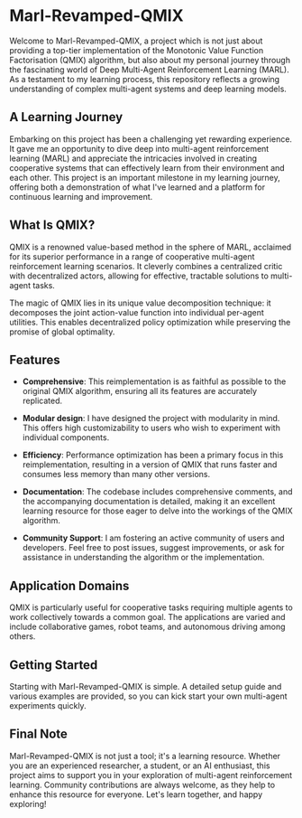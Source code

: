 # Marl-Revamped-QMIX

Welcome to Marl-Revamped-QMIX, a project which is not just about providing a top-tier implementation of the Monotonic Value Function Factorisation (QMIX) algorithm, but also about my personal journey through the fascinating world of Deep Multi-Agent Reinforcement Learning (MARL). As a testament to my learning process, this repository reflects a growing understanding of complex multi-agent systems and deep learning models.

## A Learning Journey

Embarking on this project has been a challenging yet rewarding experience. It gave me an opportunity to dive deep into multi-agent reinforcement learning (MARL) and appreciate the intricacies involved in creating cooperative systems that can effectively learn from their environment and each other. This project is an important milestone in my learning journey, offering both a demonstration of what I've learned and a platform for continuous learning and improvement.

## What Is QMIX?

QMIX is a renowned value-based method in the sphere of MARL, acclaimed for its superior performance in a range of cooperative multi-agent reinforcement learning scenarios. It cleverly combines a centralized critic with decentralized actors, allowing for effective, tractable solutions to multi-agent tasks.

The magic of QMIX lies in its unique value decomposition technique: it decomposes the joint action-value function into individual per-agent utilities. This enables decentralized policy optimization while preserving the promise of global optimality.

## Features

- **Comprehensive**: This reimplementation is as faithful as possible to the original QMIX algorithm, ensuring all its features are accurately replicated.

- **Modular design**: I have designed the project with modularity in mind. This offers high customizability to users who wish to experiment with individual components.

- **Efficiency**: Performance optimization has been a primary focus in this reimplementation, resulting in a version of QMIX that runs faster and consumes less memory than many other versions.

- **Documentation**: The codebase includes comprehensive comments, and the accompanying documentation is detailed, making it an excellent learning resource for those eager to delve into the workings of the QMIX algorithm.

- **Community Support**: I am fostering an active community of users and developers. Feel free to post issues, suggest improvements, or ask for assistance in understanding the algorithm or the implementation.

## Application Domains

QMIX is particularly useful for cooperative tasks requiring multiple agents to work collectively towards a common goal. The applications are varied and include collaborative games, robot teams, and autonomous driving among others.

## Getting Started

Starting with Marl-Revamped-QMIX is simple. A detailed setup guide and various examples are provided, so you can kick start your own multi-agent experiments quickly.

## Final Note

Marl-Revamped-QMIX is not just a tool; it's a learning resource. Whether you are an experienced researcher, a student, or an AI enthusiast, this project aims to support you in your exploration of multi-agent reinforcement learning. Community contributions are always welcome, as they help to enhance this resource for everyone. Let's learn together, and happy exploring!
